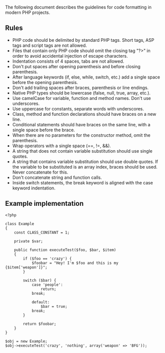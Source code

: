 The following document describes the guidelines for code formatting in
modern PHP projects.

Rules
-----

* PHP code should be delimited by standard PHP tags. Short tags, ASP tags and script tags are not allowed.
* Files that contain only PHP code should omit the closing tag "?>" in order to avoid accidental injection of escape characters.
* Indentation consists of 4 spaces, tabs are not allowed.
* Don't put spaces after opening parenthesis and before closing parenthesis.
* After language keywords (if, else, while, switch, etc.) add a single space before the opening parenthesis.
* Don't add trailing spaces after braces, parenthesis or line endings.
* Native PHP types should be lowercase (false, null, true, array, etc.).
* Use camelCase for variable, function and method names. Don't use underscores.
* Use uppercase for constants, separate words with underscores.
* Class, method and function declarations should have braces on a new line.
* Conditional statements should have braces on the same line, with a single space before the brace.
* When there are no parameters for the constructor method, omit the parenthesis.
* Wrap operators with a single space (==, !=, &&).
* A string that does not contain variable substitution should use single quotes.
* A string that contains variable substitution should use double quotes. If the variable to be substituted is an array index, braces should be used. Never concatenate for this.
* Don't concatenate string and function calls.
* Inside switch statements, the break keyword is aligned with the case keyword indentation.

Example implementation
----------------------

    <?php

    class Example
    {
        const CLASS_CONSTANT = 1;

        private $var;

        public function executeTest($foo, $bar, $item)
        {
            if ($foo == 'crazy') {
                $foobar = "Hey! I'm $foo and this is my {$item['weapon']}";
            }
            
            switch ($bar) {
                case 'people':
                    return;
                break;

                default:
                    $bar = true;
                break;
            }

            return $foobar;
        }
    }

    $obj = new Example;
    $obj->executeTest('crazy', 'nothing', array('weapon' => 'BFG'));

